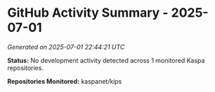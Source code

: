 # GitHub Activity Summary - 2025-07-01

*Generated on 2025-07-01 22:44:21 UTC*

**Status:** No development activity detected across 1 monitored Kaspa repositories.

**Repositories Monitored:** kaspanet/kips
